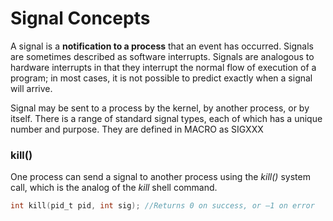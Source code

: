 # Signal Concepts
A signal is a **notification to a process** that an event has occurred. Signals are sometimes described as software interrupts. Signals are analogous to hardware interrupts in that they interrupt the normal flow of execution of a program; in most cases, it is not possible to predict exactly when a signal will arrive.

Signal may be sent to a process by the kernel, by another process, or by itself. There is a range of standard signal types, each of which has a unique number and purpose.
They are defined in MACRO as SIGXXX



### kill()

One process can send a signal to another process using the *kill()* system call, which is the analog of the *kill* shell command.
```c
int kill(pid_t pid, int sig); //Returns 0 on success, or –1 on error
```